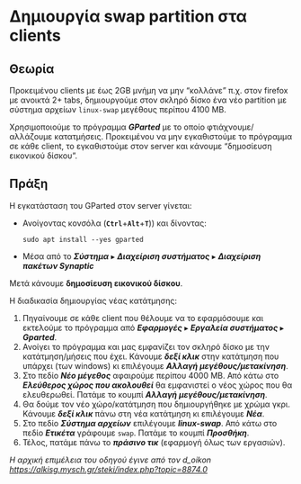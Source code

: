 # Δημιουργία swap partition στα clients

## Θεωρία

Προκειμένου clients με έως 2GB μνήμη να μην “κολλάνε” π.χ. στον firefox με ανοικτά 2+ tabs, δημιουργούμε στον σκληρό δίσκο ένα νέο partition με σύστημα αρχείων `linux-swap` μεγέθους περίπου 4100 MB.

Χρησιμοποιούμε το πρόγραμμα ***GParted*** με το οποίο φτιάχνουμε/αλλάζουμε κατατμήσεις.
Προκειμένου να μην εγκαθιστούμε το πρόγραμμα σε κάθε client, το εγκαθιστούμε στον server και κάνουμε “δημοσίευση εικονικού δίσκου”.

## Πράξη

Η εγκατάσταση του GParted στον server γίνεται:

- Ανοίγοντας κονσόλα (**`Ctrl`**+**`Alt`**+**`T`**)) και δίνοντας:
  ```shell
  sudo apt install --yes gparted
  ```
- Μέσα από το ***Σύστημα*** ▸ ***Διαχείριση συστήματος*** ▸ ***Διαχείριση πακέτων Synaptic***

Μετά κάνουμε **δημοσίευση εικονικού δίσκου**.

Η διαδικασία δημιουργίας νέας κατάτμησης:

1. Πηγαίνουμε σε κάθε client που θέλουμε να το εφαρμόσουμε και εκτελούμε το πρόγραμμα από
   ***Εφαρμογές*** ▸ ***Εργαλεία συστήματος*** ▸ ***Gparted***.
2. Ανοίγει το πρόγραμμα και μας εμφανίζει τον σκληρό δίσκο με την κατάτμηση/μήσεις που έχει. Κάνουμε ***δεξί κλικ***
   στην κατάτμηση που υπάρχει (των windows) κι επιλέγουμε ***Αλλαγή μεγέθους/μετακίνηση***.
3. Στο πεδίο ***Νέο μέγεθος*** αφαιρούμε περίπου 4000 MB. Από κάτω στο ***Ελεύθερος χώρος που ακολουθεί*** θα εμφανιστεί
   ο νέος χώρος που θα ελευθερωθεί. Πατάμε το κουμπί ***Αλλαγή μεγέθους/μετακίνηση***.
4. Θα δούμε τον νέο χώρο/κατάτμηση που δημιουργήθηκε με χρώμα γκρι. Κάνουμε ***δεξί κλικ*** πάνω στη νέα κατάτμηση κι
   επιλέγουμε ***Νέα***.
5. Στο πεδίο ***Σύστημα αρχείων*** επιλέγουμε ***linux-swap***. Από κάτω στο πεδίο ***Ετικέτα*** γράφουμε `swap`.
   Πατάμε το κουμπί ***Προσθήκη***.
6. Τέλος, πατάμε πάνω το ***πράσινο τικ*** (εφαρμογή όλως των εργασιών).

*Η αρχική επιμέλεια του οδηγού έγινε από τον d_oikon <https://alkisg.mysch.gr/steki/index.php?topic=8874.0>*
